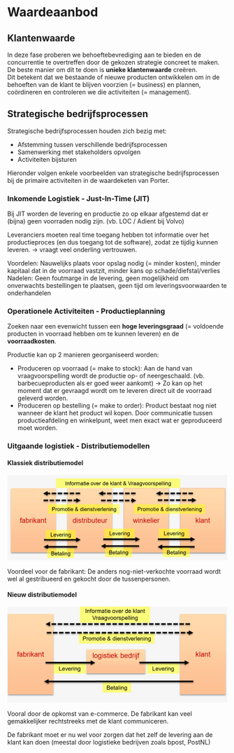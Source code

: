 <h1> Waardeaanbod </h1>

## Klantenwaarde

In deze fase proberen we behoeftebevrediging aan te bieden en de concurrentie te overtreffen door de gekozen strategie concreet te maken. De beste manier om dit te doen is **unieke klantenwaarde** creëren.<br> Dit betekent dat we bestaande of nieuwe producten ontwikkelen om in de behoeften van de klant te blijven voorzien (= business) en plannen, coördineren en controleren we die activiteiten (= management).

## Strategische bedrijfsprocessen

Strategische bedrijfsprocessen houden zich bezig met:

- Afstemming tussen verschillende bedrijfsprocessen
- Samenwerking met stakeholders opvolgen
- Activiteiten bijsturen

Hieronder volgen enkele voorbeelden van strategische bedrijfsprocessen bij de primaire activiteiten in de waardeketen van Porter.

### Inkomende Logistiek - Just-In-Time (JIT)

Bij JIT worden de levering en productie zo op elkaar afgestemd dat er (bijna) geen voorraden nodig zijn. (vb. LOC / Adient bij Volvo)

Leveranciers moeten real time toegang hebben tot informatie over het productieproces (en dus toegang tot de software), zodat ze tijdig kunnen leveren. -> vraagt veel onderling vertrouwen.

Voordelen: Nauwelijks plaats voor opslag nodig (= minder kosten), minder kapitaal dat in de voorraad vastzit, minder kans op schade/diefstal/verlies <br>
Nadelen: Geen foutmarge in de levering, geen mogelijkheid om onverwachts bestellingen te plaatsen, geen tijd om leveringsvoorwaarden te onderhandelen

### Operationele Activiteiten - Productieplanning

Zoeken naar een evenwicht tussen een **hoge leveringsgraad** (= voldoende producten in voorraad hebben om te kunnen leveren) en de **voorraadkosten**.

Productie kan op 2 manieren georganiseerd worden:

- Produceren op voorraad (= make to stock): Aan de hand van vraagvoorspelling wordt de productie op- of neergeschaald. (vb. barbecueproducten als er goed weer aankomt) -> Zo kan op het moment dat er gevraagd wordt om te leveren direct uit de voorraad geleverd worden.
- Produceren op bestelling (= make to order): Product bestaat nog niet wanneer de klant het product wil kopen. Door communicatie tussen productieafdeling en winkelpunt, weet men exact wat er geproduceerd moet worden.

### Uitgaande logistiek - Distributiemodellen

#### Klassiek distributiemodel

![Het klassieke distributiemodel](./img/deel_7/klassiekdistributiemodel.png)

Voordeel voor de fabrikant: De anders nog-niet-verkochte voorraad wordt wel al gestribueerd en gekocht door de tussenpersonen.

#### Nieuw distributiemodel

![Het nieuwe distributiemodel](./img/deel_7/nieuwdistributiemodel.png)

Vooral door de opkomst van e-commerce. De fabrikant kan veel gemakkelijker rechtstreeks met de klant communiceren.

De fabrikant moet er nu wel voor zorgen dat het zelf de levering aan de klant kan doen (meestal door logistieke bedrijven zoals bpost, PostNL)
